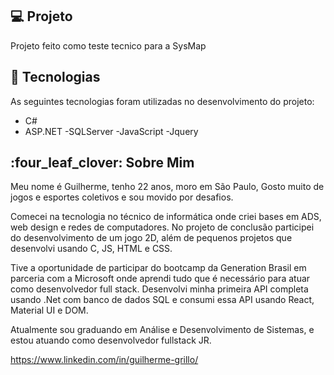 ## :computer: Projeto
Projeto feito como teste tecnico para a SysMap 

## :rocket: Tecnologias

As seguintes tecnologias foram utilizadas no desenvolvimento do projeto:

- C#
- ASP.NET
-SQLServer
-JavaScript
-Jquery


<section class="devs">
  <h2>:four_leaf_clover: Sobre Mim </h2>
</section>

Meu nome é Guilherme, tenho 22 anos, moro em São Paulo, Gosto muito de jogos e esportes coletivos e sou movido por desafios.

Comecei na tecnologia no técnico de informática onde criei bases em ADS, web design e redes de computadores. No projeto de conclusão participei do desenvolvimento de um jogo 2D, além de pequenos projetos que desenvolvi usando C, JS, HTML e CSS.

Tive a oportunidade de participar do bootcamp da Generation Brasil em parceria com a Microsoft onde aprendi tudo que é necessário para atuar como desenvolvedor full stack. Desenvolvi minha primeira API completa usando .Net com banco de dados SQL e consumi essa API usando React, Material UI e DOM.

Atualmente sou graduando em Análise e Desenvolvimento de Sistemas, e estou atuando como desenvolvedor fullstack JR.

https://www.linkedin.com/in/guilherme-grillo/
